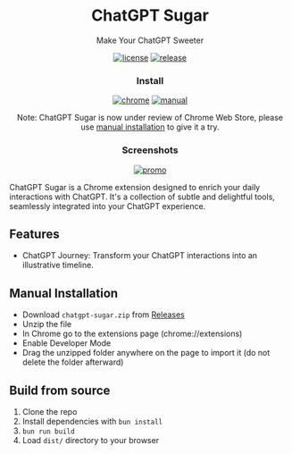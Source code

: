 <div align="center">

# ChatGPT Sugar

Make Your ChatGPT Sweeter

[![license][license-image]][license-url]
[![release][release-image]][release-url]

### Install

[![chrome][chrome-image]][chrome-url] [![manual][manual-image]][manual-url]

Note: ChatGPT Sugar is now under review of Chrome Web Store, please use
[manual installation](#manual-installation) to give it a try.

[license-image]: https://img.shields.io/badge/license-GPLv3.0-blue.svg
[license-url]: https://github.com/yaozhiwang/chatgpt-sugar/blob/master/LICENSE
[release-image]:
  https://img.shields.io/github/v/release/yaozhiwang/chatgpt-sugar?color=blue
[release-url]: https://github.com/yaozhiwang/chatgpt-sugar/releases/latest
[chrome-image]:
  https://img.shields.io/badge/-Chrome-brightgreen?style=for-the-badge&logo=google-chrome&logoColor=white
[chrome-url]: https://chatgptsugar.xyz/chrome?utm_source=github
[manual-image]:
  https://img.shields.io/badge/-Manual-lightgrey?style=for-the-badge
[manual-url]: #manual-installation

### Screenshots

[![promo][promo-image]][promo-url]

[promo-image]: http://img.youtube.com/vi/ZUZkHaTC91U/0.jpg
[promo-url]: https://www.youtube.com/watch?v=ZUZkHaTC91U

</div>

ChatGPT Sugar is a Chrome extension designed to enrich your daily interactions
with ChatGPT. It's a collection of subtle and delightful tools, seamlessly
integrated into your ChatGPT experience.

## Features

- ChatGPT Journey: Transform your ChatGPT interactions into an illustrative
  timeline.

## Manual Installation

- Download `chatgpt-sugar.zip` from
  [Releases](https://github.com/yaozhiwang/chatgpt-sugar/releases)
- Unzip the file
- In Chrome go to the extensions page (chrome://extensions)
- Enable Developer Mode
- Drag the unzipped folder anywhere on the page to import it (do not delete the
  folder afterward)

## Build from source

1. Clone the repo
2. Install dependencies with `bun install`
3. `bun run build`
4. Load `dist/` directory to your browser
